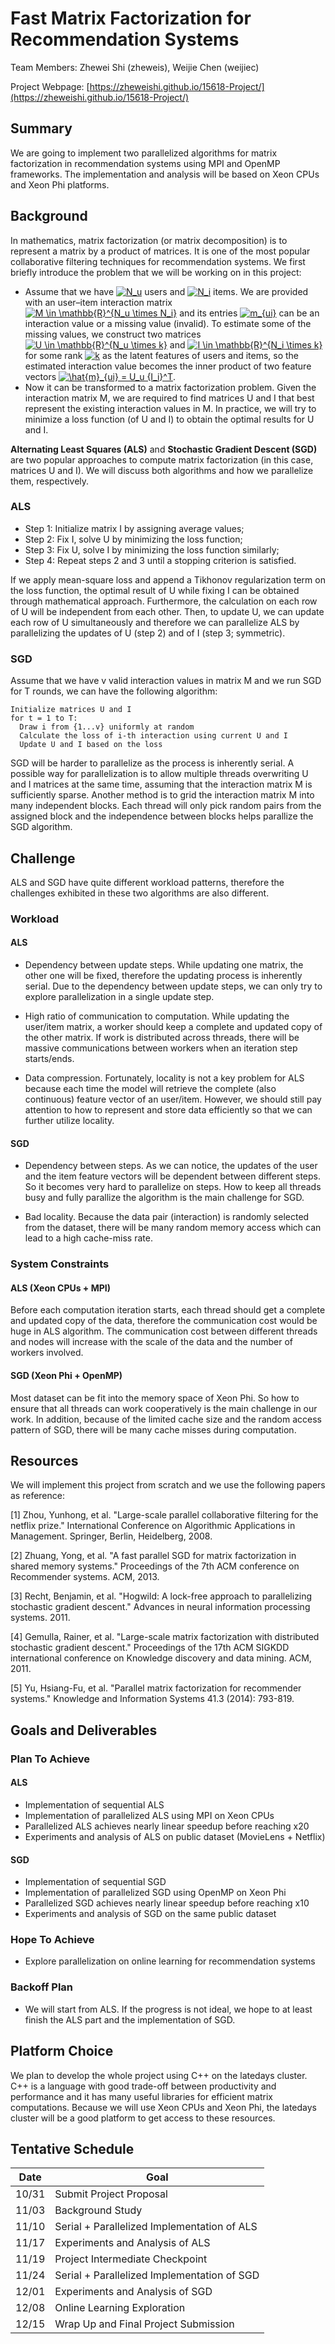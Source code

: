 # Fast Matrix Factorization for Recommendation Systems

Team Members: Zhewei Shi (zheweis), Weijie Chen (weijiec)

Project Webpage: [https://zheweishi.github.io/15618-Project/](https://zheweishi.github.io/15618-Project/)

## Summary
We are going to implement two parallelized algorithms for matrix factorization in recommendation systems using MPI and OpenMP frameworks. The implementation and analysis will be based on Xeon CPUs and Xeon Phi platforms.

## Background
In mathematics, matrix factorization (or matrix decomposition) is to represent a matrix by a product of matrices. It is one of the most popular collaborative filtering techniques for recommendation systems. We first briefly introduce the problem that we will be working on in this project:
* Assume that we have <a href="https://www.codecogs.com/eqnedit.php?latex=N_u" target="_blank"><img src="https://latex.codecogs.com/gif.latex?N_u" title="N_u" /></a> users and <a href="https://www.codecogs.com/eqnedit.php?latex=N_i" target="_blank"><img src="https://latex.codecogs.com/gif.latex?N_i" title="N_i" /></a> items. We are provided with an user–item interaction matrix <a href="https://www.codecogs.com/eqnedit.php?latex=M&space;\in&space;\mathbb{R}^{N_u&space;\times&space;N_i}" target="_blank"><img src="https://latex.codecogs.com/gif.latex?M&space;\in&space;\mathbb{R}^{N_u&space;\times&space;N_i}" title="M \in \mathbb{R}^{N_u \times N_i}" /></a> and its entries <a href="https://www.codecogs.com/eqnedit.php?latex=m_{ui}" target="_blank"><img src="https://latex.codecogs.com/gif.latex?m_{ui}" title="m_{ui}" /></a> can be an interaction value or a missing value (invalid). To estimate some of the missing values, we construct two matrices <a href="https://www.codecogs.com/eqnedit.php?latex=U&space;\in&space;\mathbb{R}^{N_u&space;\times&space;k}" target="_blank"><img src="https://latex.codecogs.com/gif.latex?U&space;\in&space;\mathbb{R}^{N_u&space;\times&space;k}" title="U \in \mathbb{R}^{N_u \times k}" /></a> and <a href="https://www.codecogs.com/eqnedit.php?latex=I&space;\in&space;\mathbb{R}^{N_i&space;\times&space;k}" target="_blank"><img src="https://latex.codecogs.com/gif.latex?I&space;\in&space;\mathbb{R}^{N_i&space;\times&space;k}" title="I \in \mathbb{R}^{N_i \times k}" /></a> for some rank <a href="https://www.codecogs.com/eqnedit.php?latex=k" target="_blank"><img src="https://latex.codecogs.com/gif.latex?k" title="k" /></a> as the latent features of users and items, so the estimated interaction value becomes the inner product of two feature vectors <a href="https://www.codecogs.com/eqnedit.php?latex=\hat{m}_{ui}&space;=&space;U_u&space;{I_i}^T" target="_blank"><img src="https://latex.codecogs.com/gif.latex?\hat{m}_{ui}&space;=&space;U_u&space;{I_i}^T" title="\hat{m}_{ui} = U_u {I_i}^T" /></a>.
* Now it can be transformed to a matrix factorization problem. Given the interaction matrix M, we are required to find matrices U and I that best represent the existing interaction values in M. In practice, we will try to minimize a loss function (of U and I) to obtain the optimal results for U and I.

**Alternating Least Squares (ALS)** and **Stochastic Gradient Descent (SGD)** are two popular approaches to compute matrix factorization (in this case, matrices U and I). We will discuss both algorithms and how we parallelize them, respectively.

### ALS
* Step 1: Initialize matrix I by assigning average values;
* Step 2: Fix I, solve U by minimizing the loss function;
* Step 3: Fix U, solve I by minimizing the loss function similarly;
* Step 4: Repeat steps 2 and 3 until a stopping criterion is satisfied.

If we apply mean-square loss and append a Tikhonov regularization term on the loss function, the optimal result of U while fixing I can be obtained through mathematical approach. Furthermore, the calculation on each row of U will be independent from each other. Then, to update U, we can update each row of U simultaneously and therefore we can parallelize ALS by parallelizing the updates of U (step 2) and of I (step 3; symmetric).

### SGD
Assume that we have v valid interaction values in matrix M and we run SGD for T rounds, we can have the following algorithm:
```
Initialize matrices U and I
for t = 1 to T:
  Draw i from {1...v} uniformly at random
  Calculate the loss of i-th interaction using current U and I
  Update U and I based on the loss
```
SGD will be harder to parallelize as the process is inherently serial. A possible way for parallelization is to allow multiple threads overwriting U and I matrices at the same time, assuming that the interaction matrix M is sufficiently sparse. Another method is to grid the interaction matrix M into many independent blocks. Each thread will only pick random pairs from the assigned block and the independence between blocks helps parallize the SGD algorithm.

## Challenge
ALS and SGD have quite different workload patterns, therefore the challenges exhibited in these two algorithms are also different.

### Workload

#### ALS

- Dependency between update steps. While updating one matrix, the other one will be fixed, therefore the updating process is inherently serial. Due to the dependency between update steps, we can only try to explore parallelization in a single update step.

- High ratio of communication to computation. While updating the user/item matrix, a worker should keep a complete and updated copy of the other matrix. If work is distributed across threads, there will be massive communications between workers when an iteration step starts/ends.

- Data compression. Fortunately, locality is not a key problem for ALS because each time the model will retrieve the complete (also continuous) feature vector of an user/item. However, we should still pay attention to how to represent and store data efficiently so that we can further utilize locality.

#### SGD

- Dependency between steps. As we can notice, the updates of the user and the item feature vectors will be dependent between different steps. So it becomes very hard to parallelize on steps. How to keep all threads busy and fully parallize the algorithm is the main challenge for SGD.

- Bad locality. Because the data pair (interaction) is randomly selected from the dataset, there will be many random memory access which can lead to a high cache-miss rate.

### System Constraints

#### ALS (Xeon CPUs + MPI)

Before each computation iteration starts, each thread should get a complete and updated copy of the data, therefore the communication cost would be huge in ALS algorithm. The communication cost between different threads and nodes will increase with the scale of the data and the number of workers involved.

#### SGD (Xeon Phi + OpenMP)

Most dataset can be fit into the memory space of Xeon Phi. So how to ensure that all threads can work cooperatively is the main challenge in our work. In addition, because of the limited cache size and the random access pattern of SGD, there will be many cache misses during computation.

## Resources

We will implement this project from scratch and we use the following papers as reference:

[1] Zhou, Yunhong, et al. "Large-scale parallel collaborative filtering for the netflix prize." International Conference on Algorithmic Applications in Management. Springer, Berlin, Heidelberg, 2008.

[2] Zhuang, Yong, et al. "A fast parallel SGD for matrix factorization in shared memory systems." Proceedings of the 7th ACM conference on Recommender systems. ACM, 2013.

[3] Recht, Benjamin, et al. "Hogwild: A lock-free approach to parallelizing stochastic gradient descent." Advances in neural information processing systems. 2011.

[4] Gemulla, Rainer, et al. "Large-scale matrix factorization with distributed stochastic gradient descent." Proceedings of the 17th ACM SIGKDD international conference on Knowledge discovery and data mining. ACM, 2011.

[5] Yu, Hsiang-Fu, et al. "Parallel matrix factorization for recommender systems." Knowledge and Information Systems 41.3 (2014): 793-819.

## Goals and Deliverables

### Plan To Achieve

#### ALS
* Implementation of sequential ALS
* Implementation of parallelized ALS using MPI on Xeon CPUs
* Parallelized ALS achieves nearly linear speedup before reaching x20
* Experiments and analysis of ALS on public dataset (MovieLens + Netflix)

#### SGD
* Implementation of sequential SGD
* Implementation of parallelized SGD using OpenMP on Xeon Phi
* Parallelized SGD achieves nearly linear speedup before reaching x10
* Experiments and analysis of SGD on the same public dataset

### Hope To Achieve

* Explore parallelization on online learning for recommendation systems

### Backoff Plan

* We will start from ALS. If the progress is not ideal, we hope to at least finish the ALS part and the implementation of SGD.

## Platform Choice

We plan to develop the whole project using C++ on the latedays cluster. C++ is a language with good trade-off between productivity and performance and it has many useful libraries for efficient matrix computations. Because we will use Xeon CPUs and Xeon Phi, the latedays cluster will be a good platform to get access to these resources.

## Tentative Schedule

| Date | Goal |
|------|------|
|10/31 |Submit Project Proposal|
|11/03 |Background Study|
|11/10 |Serial + Parallelized Implementation of ALS|
|11/17 |Experiments and Analysis of ALS|
|11/19 |Project Intermediate Checkpoint|
|11/24 |Serial + Parallelized Implementation of SGD|
|12/01 |Experiments and Analysis of SGD|
|12/08 |Online Learning Exploration|
|12/15 |Wrap Up and Final Project Submission|
